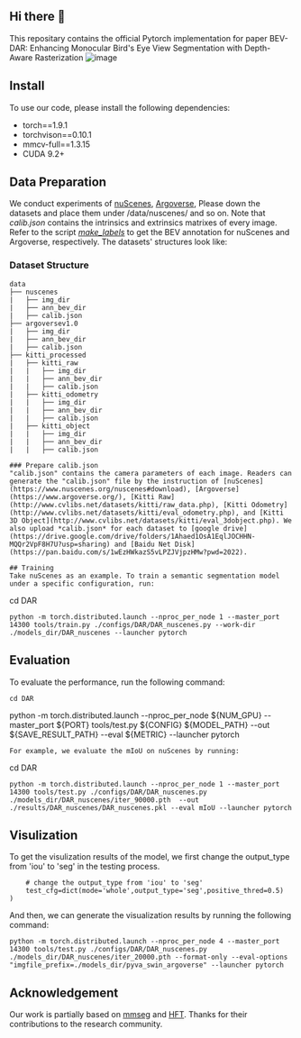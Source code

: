 ## Hi there 👋

<!--
**BEV-DAR/BEV-DAR** is a ✨ _special_ ✨ repository because its `README.md` (this file) appears on your GitHub profile.

Here are some ideas to get you started:

- 🔭 I’m currently working on ...
- 🌱 I’m currently learning ...
- 👯 I’m looking to collaborate on ...
- 🤔 I’m looking for help with ...
- 💬 Ask me about ...
- 📫 How to reach me: ...
- 😄 Pronouns: ...
- ⚡ Fun fact: ...
-->
This repositary contains the official Pytorch implementation for paper BEV-DAR: Enhancing Monocular Bird's Eye View Segmentation with Depth-Aware Rasterization
![image]([https://user-images.githubusercontent.com/77472466/162715638-145897ba-2c35-4734-b6a7-b30048ab80f8.png](https://github.com/BEV-DAR/BEV-DAR/blob/main/compare.png))

## Install
To use our code, please install the following dependencies:
* torch==1.9.1
* torchvison==0.10.1
* mmcv-full==1.3.15
* CUDA 9.2+

## Data Preparation
We conduct experiments of [nuScenes](https://www.nuscenes.org/download), [Argoverse](https://www.argoverse.org/),
Please down the datasets and place them under /data/nuscenes/ and so on. Note that *calib.json* contains the intrinsics and extrinsics matrixes of every image. 
Refer to the script *[make_labels](https://github.com/tom-roddick/mono-semantic-maps/blob/master/scripts)* to get the BEV annotation for nuScenes and Argoverse, respectively. The datasets' structures look like: 
### Dataset Structure
```
data
├── nuscenes
|   ├── img_dir
|   ├── ann_bev_dir
|   ├── calib.json
├── argoversev1.0
|   ├── img_dir
|   ├── ann_bev_dir
|   ├── calib.json
├── kitti_processed
|   ├── kitti_raw
|   |   ├── img_dir
|   |   ├── ann_bev_dir
|   |   ├── calib.json
|   ├── kitti_odometry
|   |   ├── img_dir
|   |   ├── ann_bev_dir
|   |   ├── calib.json
|   ├── kitti_object
|   |   ├── img_dir
|   |   ├── ann_bev_dir
|   |   ├── calib.json

### Prepare calib.json
"calib.json" contains the camera parameters of each image. Readers can generate the "calib.json" file by the instruction of [nuScenes](https://www.nuscenes.org/nuscenes#download), [Argoverse](https://www.argoverse.org/), [Kitti Raw](http://www.cvlibs.net/datasets/kitti/raw_data.php), [Kitti Odometry](http://www.cvlibs.net/datasets/kitti/eval_odometry.php), and [Kitti 3D Object](http://www.cvlibs.net/datasets/kitti/eval_3dobject.php). We also upload *calib.json* for each dataset to [google drive](https://drive.google.com/drive/folders/1Ahaed1OsA1EqlJOCHHN-MQQr2VpF8H7U?usp=sharing) and [Baidu Net Disk](https://pan.baidu.com/s/1wEzHWkazS5vLPZJVjpzHMw?pwd=2022).

## Training
Take nuScenes as an example. To train a semantic segmentation model under a specific configuration, run:
```
cd DAR
```
python -m torch.distributed.launch --nproc_per_node 1 --master_port 14300 tools/train.py ./configs/DAR/DAR_nuscenes.py --work-dir ./models_dir/DAR_nuscenes --launcher pytorch
```
## Evaluation
To evaluate the performance, run the following command:
```
cd DAR
```
python -m torch.distributed.launch --nproc_per_node ${NUM_GPU} --master_port ${PORT} tools/test.py ${CONFIG} ${MODEL_PATH} --out ${SAVE_RESULT_PATH} --eval ${METRIC} --launcher pytorch
```
For example, we evaluate the mIoU on nuScenes by running:
```
cd DAR
```
python -m torch.distributed.launch --nproc_per_node 1 --master_port 14300 tools/test.py ./configs/DAR/DAR_nuscenes.py ./models_dir/DAR_nuscenes/iter_90000.pth  --out ./results/DAR_nuscenes/DAR_nuscenes.pkl --eval mIoU --launcher pytorch
```
## Visulization
To get the visulization results of the model, we first change the output_type from 'iou' to 'seg' in the testing process.
```
    # change the output_type from 'iou' to 'seg'
    test_cfg=dict(mode='whole',output_type='seg',positive_thred=0.5)
)
```
And then, we can generate the visualization results by running the following command:
```
python -m torch.distributed.launch --nproc_per_node 4 --master_port 14300 tools/test.py ./configs/DAR/DAR_nuscenes.py ./models_dir/DAR_nuscenes/iter_20000.pth --format-only --eval-options "imgfile_prefix=./models_dir/pyva_swin_argoverse" --launcher pytorch
```
## Acknowledgement
Our work is partially based on [mmseg](https://github.com/open-mmlab/mmsegmentation) and [HFT](https://github.com/JiayuZou2020/HFT/tree/main). Thanks for their contributions to the research community.

